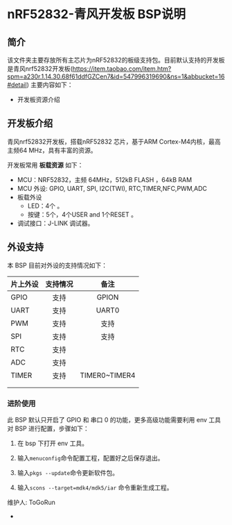 # nRF52832-青风开发板 BSP说明

## 简介

该文件夹主要存放所有主芯片为nRF52832的板级支持包。目前默认支持的开发板是青风nrf52832开发板(https://item.taobao.com/item.htm?spm=a230r.1.14.30.68f61ddfGZCen7&id=547996319690&ns=1&abbucket=16#detail)
主要内容如下：

- 开发板资源介绍


## 开发板介绍

青风nrf52832开发板，搭载nRF52832 芯片，基于ARM Cortex-M4内核，最高主频64 MHz，具有丰富的资源。


开发板常用 **板载资源** 如下：

- MCU：NRF52832，主频 64MHz，512kB FLASH ，64kB RAM
- MCU 外设: GPIO, UART, SPI, I2C(TWI), RTC,TIMER,NFC,PWM,ADC
- 板载外设
  - LED：4个 。
  - 按键：5个，4个USER and 1个RESET 。
- 调试接口：J-LINK 调试器。




## 外设支持

本 BSP 目前对外设的支持情况如下：

| **片上外设** | **支持情况** |   **备注**    |
| :----------- | :----------: | :-----------: |
| GPIO         |     支持     |     GPION     |
| UART         |     支持     |     UART0     |
| PWM          |     支持     |     支持      |
| SPI          |     支持     |     支持      |
| RTC          |     支持     |               |
| ADC          |     支持     |               |
| TIMER        |     支持     | TIMER0~TIMER4 |
|              |              |               |
|              |              |               |



### 进阶使用

此 BSP 默认只开启了 GPIO 和 串口 0 的功能，更多高级功能需要利用 env 工具对 BSP 进行配置，步骤如下：

1. 在 bsp 下打开 env 工具。

2. 输入`menuconfig`命令配置工程，配置好之后保存退出。

3. 输入`pkgs --update`命令更新软件包。

4. 输入`scons --target=mdk4/mdk5/iar` 命令重新生成工程。




维护人: ToGoRun

-  
